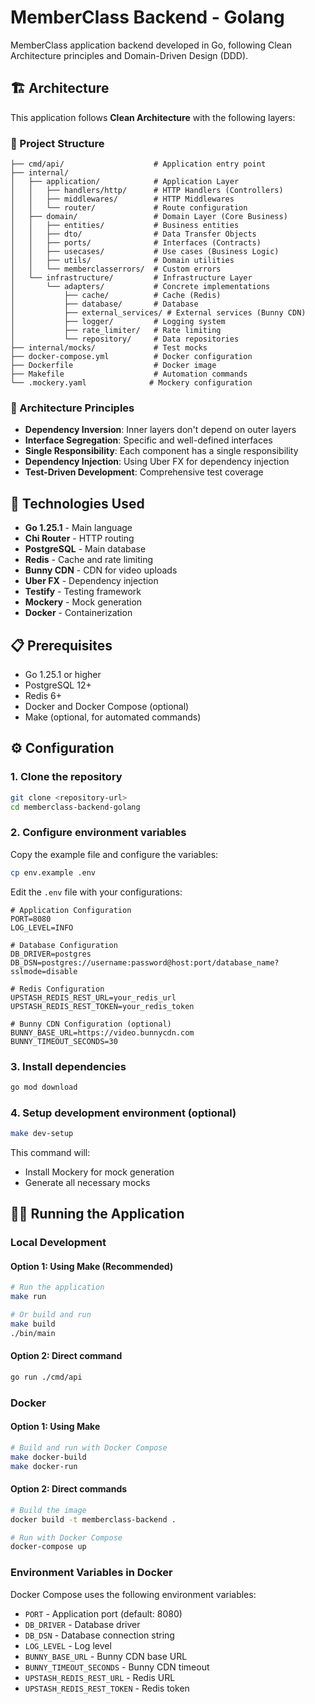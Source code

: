# MemberClass Backend - Golang

MemberClass application backend developed in Go, following Clean Architecture principles and Domain-Driven Design (DDD).

## 🏗️ Architecture

This application follows **Clean Architecture** with the following layers:

### 📁 Project Structure

```
├── cmd/api/                    # Application entry point
├── internal/
│   ├── application/            # Application Layer
│   │   ├── handlers/http/      # HTTP Handlers (Controllers)
│   │   ├── middlewares/        # HTTP Middlewares
│   │   └── router/             # Route configuration
│   ├── domain/                 # Domain Layer (Core Business)
│   │   ├── entities/           # Business entities
│   │   ├── dto/                # Data Transfer Objects
│   │   ├── ports/              # Interfaces (Contracts)
│   │   ├── usecases/           # Use cases (Business Logic)
│   │   ├── utils/              # Domain utilities
│   │   └── memberclasserrors/  # Custom errors
│   └── infrastructure/         # Infrastructure Layer
│       └── adapters/           # Concrete implementations
│           ├── cache/          # Cache (Redis)
│           ├── database/       # Database
│           ├── external_services/ # External services (Bunny CDN)
│           ├── logger/         # Logging system
│           ├── rate_limiter/   # Rate limiting
│           └── repository/     # Data repositories
├── internal/mocks/             # Test mocks
├── docker-compose.yml          # Docker configuration
├── Dockerfile                  # Docker image
├── Makefile                    # Automation commands
└── .mockery.yaml              # Mockery configuration
```

### 🎯 Architecture Principles

- **Dependency Inversion**: Inner layers don't depend on outer layers
- **Interface Segregation**: Specific and well-defined interfaces
- **Single Responsibility**: Each component has a single responsibility
- **Dependency Injection**: Using Uber FX for dependency injection
- **Test-Driven Development**: Comprehensive test coverage

## 🚀 Technologies Used

- **Go 1.25.1** - Main language
- **Chi Router** - HTTP routing
- **PostgreSQL** - Main database
- **Redis** - Cache and rate limiting
- **Bunny CDN** - CDN for video uploads
- **Uber FX** - Dependency injection
- **Testify** - Testing framework
- **Mockery** - Mock generation
- **Docker** - Containerization

## 📋 Prerequisites

- Go 1.25.1 or higher
- PostgreSQL 12+
- Redis 6+
- Docker and Docker Compose (optional)
- Make (optional, for automated commands)

## ⚙️ Configuration

### 1. Clone the repository

```bash
git clone <repository-url>
cd memberclass-backend-golang
```

### 2. Configure environment variables

Copy the example file and configure the variables:

```bash
cp env.example .env
```

Edit the `.env` file with your configurations:

```env
# Application Configuration
PORT=8080
LOG_LEVEL=INFO

# Database Configuration
DB_DRIVER=postgres
DB_DSN=postgres://username:password@host:port/database_name?sslmode=disable

# Redis Configuration
UPSTASH_REDIS_REST_URL=your_redis_url
UPSTASH_REDIS_REST_TOKEN=your_redis_token

# Bunny CDN Configuration (optional)
BUNNY_BASE_URL=https://video.bunnycdn.com
BUNNY_TIMEOUT_SECONDS=30
```

### 3. Install dependencies

```bash
go mod download
```

### 4. Setup development environment (optional)

```bash
make dev-setup
```

This command will:
- Install Mockery for mock generation
- Generate all necessary mocks

## 🏃‍♂️ Running the Application

### Local Development

#### Option 1: Using Make (Recommended)

```bash
# Run the application
make run

# Or build and run
make build
./bin/main
```

#### Option 2: Direct command

```bash
go run ./cmd/api
```

### Docker

#### Option 1: Using Make

```bash
# Build and run with Docker Compose
make docker-build
make docker-run
```

#### Option 2: Direct commands

```bash
# Build the image
docker build -t memberclass-backend .

# Run with Docker Compose
docker-compose up
```

### Environment Variables in Docker

Docker Compose uses the following environment variables:

- `PORT` - Application port (default: 8080)
- `DB_DRIVER` - Database driver
- `DB_DSN` - Database connection string
- `LOG_LEVEL` - Log level
- `BUNNY_BASE_URL` - Bunny CDN base URL
- `BUNNY_TIMEOUT_SECONDS` - Bunny CDN timeout
- `UPSTASH_REDIS_REST_URL` - Redis URL
- `UPSTASH_REDIS_REST_TOKEN` - Redis token